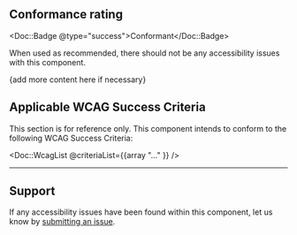 ## Conformance rating

<Doc::Badge @type="success">Conformant</Doc::Badge>

When used as recommended, there should not be any accessibility issues with this component.

{add more content here if necessary}

## Applicable WCAG Success Criteria

This section is for reference only. This component intends to conform to the following WCAG Success Criteria:

<Doc::WcagList @criteriaList={{array "..." }} />

---

## Support

If any accessibility issues have been found within this component, let us know by [submitting an issue](https://github.com/hashicorp/design-system/issues/new/choose).
